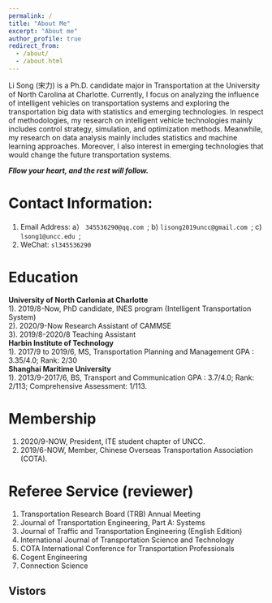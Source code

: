 ```yaml
---
permalink: /
title: "About Me"
excerpt: "About me"
author_profile: true
redirect_from: 
  - /about/
  - /about.html
---
```

Li Song (宋力) is a Ph.D. candidate major in Transportation at the University of North Carolina at Charlotte. Currently, I focus on analyzing the influence of intelligent vehicles on transportation systems and exploring the transportation big data with statistics and emerging technologies. In respect of methodologies, my research on intelligent vehicle technologies mainly includes control strategy, simulation, and optimization methods. Meanwhile, my research on data analysis mainly includes statistics and machine learning approaches. Moreover, I also interest in emerging technologies that would change the future transportation systems.<br>

<i> <b> Fllow your heart, and the rest will follow. </b> </i>

Contact Information:
======
1. Email Address: a） `345536290@qq.com `; b) `lisong2019uncc@gmail.com `; c) `lsong1@uncc.edu `; <br>
1. WeChat:  `sl345536290 `<br>

Education 
======
**University of North Carlonia at Charlotte**<br>
1). 2019/8-Now, PhD candidate, INES program (Intelligent Transportation System) <br>
2). 2020/9-Now Research Assistant of CAMMSE<br>
3). 2019/8-2020/8 Teaching Assistant<br>
**Harbin Institute of Technology**<br>
1). 2017/9 to 2019/6, MS, Transportation Planning and Management
GPA : 3.35/4.0; Rank: 2/30<br>
**Shanghai Maritime University**<br>
1). 2013/9-2017/6, BS, Transport and Communication 
GPA : 3.7/4.0; Rank: 2/113; Comprehensive Assessment: 1/113.

Membership
======
1. 2020/9-NOW, President, ITE student chapter of UNCC.
1. 2019/6-NOW, Member, Chinese Overseas Transportation Association (COTA). 

Referee Service (reviewer)
======
1. Transportation Research Board (TRB) Annual Meeting 
2. Journal of Transportation Engineering, Part A: Systems
3. Journal of Traffic and Transportation Engineering (English Edition)
6. International Journal of Transportation Science and Technology
7. COTA International Conference for Transportation Professionals
8. Cogent Engineering
9. Connection Science <br>

Vistors
------
<!--<script type="text/javascript" src="//rf.revolvermaps.com/0/0/7.js?i=5xudi87gfgs&amp;m=0&amp;c=00fff6&amp;cr1=ff0000&amp;br=5&amp;lo=84&amp;oo=51&amp;sx=0" async="async">
 -->
<script type='text/javascript' id='clustrmaps' src='//cdn.clustrmaps.com/map_v2.js?cl=ffffff&w=500&t=tt&d=A_MFnXG1cd5Ja-UHFqbpPt-pyzARX2TcNwZIP_26HIk'></script>

